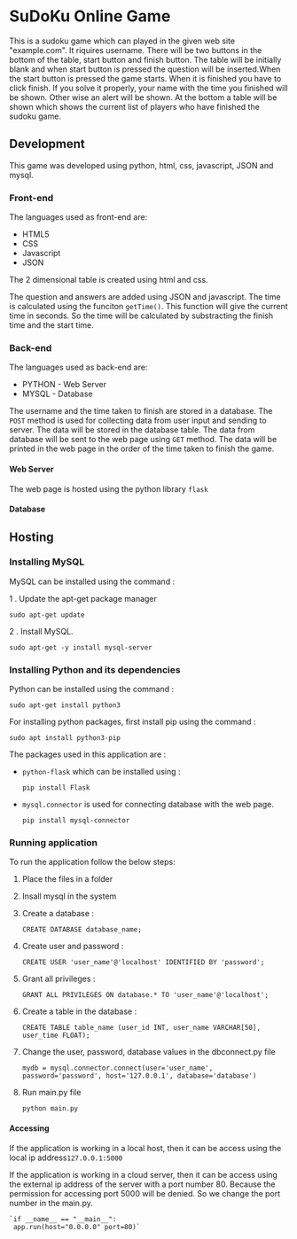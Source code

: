 # SuDoKu Online Game

This is a sudoku game which can played in the given web site "example.com".
It riquires username. There will be two buttons in the bottom of the table, start button and 
finish button. The table will be initially blank and when start button is pressed the question will be
inserted.When the start button is pressed the game starts. 
When it is finished you have to click finish. If you solve it properly, 
your name with the time you finished will be shown. 
Other wise an alert will be shown. At the bottom a table will be shown 
which shows the current list of players who have finished the sudoku game. 

## Development
This game was developed using python, html, css, javascript, JSON and mysql. 



### Front-end
The languages used as front-end are:
 
 - HTML5
 - CSS
 - Javascript
 - JSON
 
The 2 dimensional table is created using html and css.  

The question and answers are added using JSON and javascript.
The time is calculated using the funciton `getTime()`. This function will give the current time in seconds. So 
the time will be calculated by substracting the finish time and the start time.


### Back-end

The languages used as back-end are:

   - PYTHON - Web Server
   - MYSQL  - Database
    
The username and the time taken to finish are stored in a database. The `POST` method
is used for collecting data from user input and sending to server. The data will be stored
in the database table. The data from database will be sent to the web page using `GET` method. The 
data will be printed in the web page in the order of the time taken to 
finish the game.

#### Web Server
The web page is hosted using the python library `flask`

#### Database


## Hosting


### Installing MySQL

MySQL can be installed using the command :

1 . Update the apt-get package manager

`sudo apt-get update`

2 . Install MySQL.

`sudo apt-get -y install mysql-server`
### Installing Python and its dependencies
Python can be installed using the command :

`sudo apt-get install python3 `

For installing python packages, first install pip using the command :

 `sudo apt install python3-pip`


The packages used in this application are :

 - `python-flask`  which can be installed using :
 
    `pip install Flask`
 
 - `mysql.connector` is used for connecting database with the web page. 
 
   `pip install mysql-connector`

 

### Running application
To run the application follow the below steps: 

1. Place the files in a folder 
2. Insall mysql in the system
3. Create a database  : 
  
    `CREATE DATABASE database_name;`   
4. Create user and password : 

    `CREATE USER 'user_name'@'localhost' IDENTIFIED BY 'password';`
5. Grant all privileges :

    `GRANT ALL PRIVILEGES ON database.* TO 'user_name'@'localhost';`
        
6. Create a table in the database :

    `CREATE TABLE table_name (user_id INT, user_name VARCHAR[50], user_time FLOAT);`
    
7. Change the user, password, database values in the dbconnect.py file

    `mydb = mysql.connector.connect(user='user_name', password='password',
                                        host='127.0.0.1',
                                       database='database')`
8. Run main.py file 

    `python main.py`
    
#### Accessing 

If the application is working in a local host, then it can be access using the local ip address`127.0.0.1:5000`

If the application is working in a cloud server, then it can be access using the external 
ip address of the server with a port number 80. Because the permission for accessing port 
5000 will be denied. So we change the port number in the main.py.

    `if __name__ == "__main__":
     app.run(host="0.0.0.0" port=80)`
